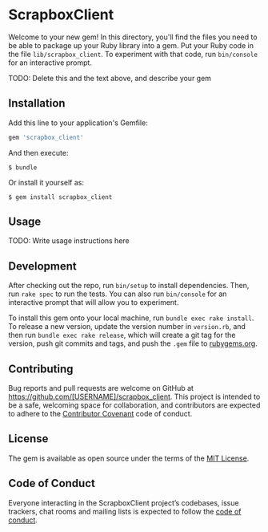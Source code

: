 # ScrapboxClient

Welcome to your new gem! In this directory, you'll find the files you need to be able to package up your Ruby library into a gem. Put your Ruby code in the file `lib/scrapbox_client`. To experiment with that code, run `bin/console` for an interactive prompt.

TODO: Delete this and the text above, and describe your gem

## Installation

Add this line to your application's Gemfile:

```ruby
gem 'scrapbox_client'
```

And then execute:

    $ bundle

Or install it yourself as:

    $ gem install scrapbox_client

## Usage

TODO: Write usage instructions here

## Development

After checking out the repo, run `bin/setup` to install dependencies. Then, run `rake spec` to run the tests. You can also run `bin/console` for an interactive prompt that will allow you to experiment.

To install this gem onto your local machine, run `bundle exec rake install`. To release a new version, update the version number in `version.rb`, and then run `bundle exec rake release`, which will create a git tag for the version, push git commits and tags, and push the `.gem` file to [rubygems.org](https://rubygems.org).

## Contributing

Bug reports and pull requests are welcome on GitHub at https://github.com/[USERNAME]/scrapbox_client. This project is intended to be a safe, welcoming space for collaboration, and contributors are expected to adhere to the [Contributor Covenant](http://contributor-covenant.org) code of conduct.

## License

The gem is available as open source under the terms of the [MIT License](https://opensource.org/licenses/MIT).

## Code of Conduct

Everyone interacting in the ScrapboxClient project’s codebases, issue trackers, chat rooms and mailing lists is expected to follow the [code of conduct](https://github.com/[USERNAME]/scrapbox_client/blob/master/CODE_OF_CONDUCT.md).
